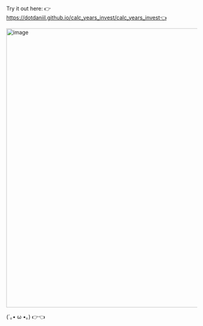 Try it out here: 👉 https://dotdaniil.github.io/calc_years_invest/calc_years_invest👈

<img width="580" height="737" alt="image" src="https://github.com/user-attachments/assets/03e84dc1-638d-4863-ae4f-efc0978d203c" />

 (´｡• ω •｡)
    👉👈
